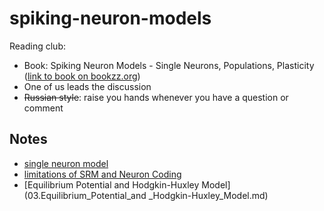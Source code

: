 # spiking-neuron-models


Reading club:
* Book: Spiking Neuron Models - Single Neurons, Populations, Plasticity ([link to book on bookzz.org](http://bookzz.org/book/671436/220f6f))
* One of us leads the discussion
* ~~Russian style~~: raise you hands whenever you have a question or comment



## Notes

* [single neuron model](single_neuron_model.md)
* [limitations of SRM and Neuron Coding](limitations-srm-contd-and-coding/index.md)
* [Equilibrium Potential and  Hodgkin-Huxley Model](03.Equilibrium_Potential_and _Hodgkin-Huxley_Model.md)
